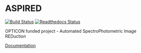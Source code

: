 # ASPIRED
[![Build Status](https://travis-ci.com/cylammarco/ASPIRED.svg?branch=dev)](https://travis-ci.com/cylammarco/ASPIRED)
[![Readthedocs Status](https://readthedocs.org/projects/aspired/badge/?version=latest&style=flat)](https://aspired.readthedocs.io/en/latest/)

OPTICON funded project - Automated SpectroPhotometric Image REDuction

[Documentation](https://aspired.readthedocs.io/en/latest/)
